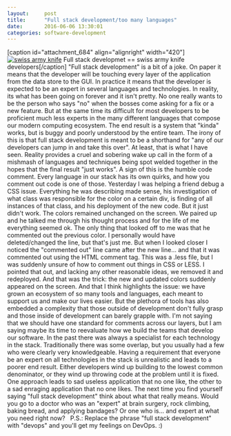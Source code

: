 ```yaml
---
layout:     post
title:      "Full stack development/too many languages"
date:       2016-06-06 13:30:01
categories: software-development
---
```

[caption id="attachment_684" align="alignright" width="420"][![swiss army knife](https://ironboundsoftware.com/blog/wp-content/uploads/2016/05/5363518281_08a67f9644_b-420x279.jpg)](https://ironboundsoftware.com/blog/wp-content/uploads/2016/05/5363518281_08a67f9644_b.jpg) Full stack developmet == swiss army knife developers[/caption] "Full stack development" is a bit of a joke. On paper it means that the developer will be touching every layer of the application from the data store to the GUI. In practice it means that the developer is expected to be an expert in several languages and technologies. In reality, its what has been going on forever and it isn't pretty.  No one really wants to be the person who says "no" when the bosses come asking for a fix or a new feature. But at the same time its difficult for most developers to be proficient much less experts in the many different languages that compose our modern computing ecosystem. The end result is a system that "kinda" works, but is buggy and poorly understood by the entire team. The irony of this is that full stack development is meant to be a shorthand for "any of our developers can jump in and take this over". At least, that is what I have seen. Reality provides a cruel and sobering wake up call in the form of a mishmash of languages and techniques being spot welded together in the hopes that the final result "just works". A sign of this is the humble code comment. Every language in our stack has its own quirks, and how you comment out code is one of those. Yesterday I was helping a friend debug a CSS issue. Everything he was describing made sense, his investigation of what class was responsible for the color on a certain div, is finding of all instances of that class, and his deployment of the new code. But it just didn't work. The colors remained unchanged on the screen. We paired up and he talked me through his thought process and for the life of me everything seemed ok. The only thing that looked off to me was that he commented out the previous color. I personally would have deleted/changed the line, but that's just me. But when I looked closer I noticed the "commented out" line came after the new line... and that it was commented out using the HTML comment tag. This was a .less file, but I was suddenly unsure of how to comment out things in CSS or LESS. I pointed that out, and lacking any other reasonable ideas, we removed it and redeployed. And that was the trick: the new and updated colors suddenly appeared on the screen. And that I think highlights the issue: we have grown an ecosystem of so many tools and languages, each meant to support us and make our lives easier. But the plethora of tools has also embedded a complexity that those outside of development don't fully grasp and those inside of development can barely grapple with. I'm not saying that we should have one standard for comments across our layers, but I am saying maybe its time to reevaluate how we build the teams that develop our software. In the past there was always a specialist for each technology in the stack. Traditionally there was some overlap, but you usually had a few who were clearly very knowledgeable. Having a requirement that everyone be an expert on all technologies in the stack is unrealistic and leads to a poorer end result. Either developers wind up building to the lowest common denominator, or they wind up throwing code at the problem until it is fixed. One approach leads to sad useless application that no one like, the other to a sad enraging application that no one likes. The next time you find yourself saying "full stack development" think about what that really means. Would you go to a doctor who was an "expert" at brain surgery, rock climbing, baking bread, and applying bandages? Or one who is... and expert at what you need right now?   P.S.: Replace the phrase "full stack development" with "devops" and you'll get my feelings on DevOps. :)
